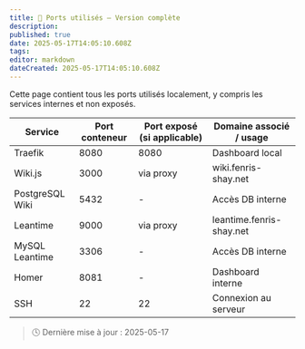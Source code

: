 ```yaml
---
title: 🔐 Ports utilisés – Version complète 
description: 
published: true
date: 2025-05-17T14:05:10.608Z
tags: 
editor: markdown
dateCreated: 2025-05-17T14:05:10.608Z
---
```



Cette page contient tous les ports utilisés localement, y compris les services internes et non exposés.

| Service | Port conteneur | Port exposé (si applicable) | Domaine associé / usage |
| --- | --- | --- | --- |
| Traefik | 8080 | 8080 | Dashboard local |
| Wiki.js | 3000 | via proxy | wiki.fenris-shay.net |
| PostgreSQL Wiki | 5432 | -   | Accès DB interne |
| Leantime | 9000 | via proxy | leantime.fenris-shay.net |
| MySQL Leantime | 3306 | -   | Accès DB interne |
| Homer | 8081 | -   | Dashboard interne |
| SSH | 22  | 22  | Connexion au serveur |

> 🕓 Dernière mise à jour : 2025-05-17